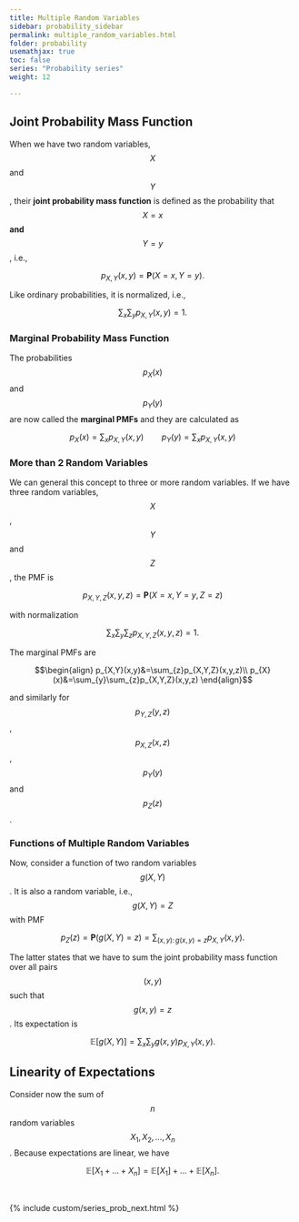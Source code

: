 ```yaml
---
title: Multiple Random Variables
sidebar: probability_sidebar
permalink: multiple_random_variables.html
folder: probability
usemathjax: true
toc: false
series: "Probability series"
weight: 12

---
```


## Joint Probability Mass Function

When we have two random variables, $$X$$ and $$Y$$, their **joint probability mass function** is defined as the probability that $$X=x$$ **and** $$Y=y$$, i.e.,

$$p_{X,Y}(x,y)=\mathbf{P}(X=x, Y=y).$$

Like ordinary probabilities, it is normalized, i.e.,

$$\sum_{x}\sum_{y}p_{X,Y}(x,y)=1.$$

### Marginal Probability Mass Function

The probabilities $$p_X(x)$$ and $$p_Y(y)$$ are now called the **marginal PMFs** and they are calculated as

$$p_X(x)=\sum_{x}p_{X,Y}(x,y)\qquad p_Y(y)=\sum_{x}p_{X,Y}(x,y)$$

### More than 2 Random Variables

We can general this concept to three or more random variables. If we have three random variables, $$X$$, $$Y$$ and $$Z$$, the PMF is

$$p_{X,Y,Z}(x,y,z)=\mathbf{P}(X=x,Y=y,Z=z)$$

with normalization

$$\sum_{x}\sum_{y}\sum_{z}p_{X,Y,Z}(x,y,z)=1.$$

The marginal PMFs are

$$\begin{align}
p_{X,Y}(x,y)&=\sum_{z}p_{X,Y,Z}(x,y,z)\\
p_{X}(x)&=\sum_{y}\sum_{z}p_{X,Y,Z}(x,y,z)
\end{align}$$

and similarly for $$p_{Y,Z}(y,z)$$, $$p_{X,Z}(x,z)$$, $$p_{Y}(y)$$ and $$p_{Z}(z)$$.

### Functions of Multiple Random Variables

Now, consider a function of two random variables $$g(X,Y)$$. It is also a random variable, i.e., $$g(X,Y)=Z$$ with PMF

$$p_Z(z)=\mathbf{P}(g(X,Y)=z)=\sum_{(x,y):\,g(x,y)=z}p_{X,Y}(x,y).$$

The latter states that we have to sum the joint probability mass function over all pairs $$(x,y)$$ such that $$g(x,y)=z$$. Its expectation is

$$\mathbb{E}[g(X,Y)]=\sum_{x}\sum_{y}g(x,y)p_{X,Y}(x,y).$$

## Linearity of Expectations

Consider now the sum of $$n$$ random variables $$X_1, X_2,\ldots,X_n$$. Because expectations are linear, we have

$$\mathbb{E}[X_1+\ldots+X_n]=\mathbb{E}[X_1]+\ldots+\mathbb{E}[X_n].$$


<br>

{% include custom/series_prob_next.html %}
